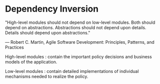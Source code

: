 # Dependency Inversion

"High-level modules should not depend on low-level modules. Both should depend on abstractions. Abstractions should not depend upon details. Details should depend upon abstractions."

— Robert C. Martin, Agile Software Development: Principles, Patterns, and Practices


High-level modules : contain the important policy decisions and business models of the application.

Low-level modules : contain detailed implementations of individual mechanisms needed to realize the policy.